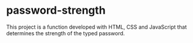 # password-strength
This project is a function developed with HTML, CSS and JavaScript that determines the strength of the typed password.
